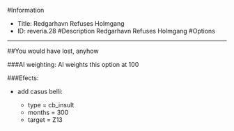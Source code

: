 #Information
 - Title: Redgarhavn Refuses Holmgang
 - ID: reveria.28
#Description
Redgarhavn Refuses Holmgang
#Options

___
##You would have lost, anyhow

###AI weighting:
AI weights this option at 100


###Efects:<ul><li>add casus belli:</li><ul><li>type = cb_insult</li><li>months = 300</li><li>target = Z13</li></ul></ul>
